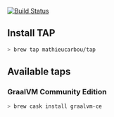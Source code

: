 [![Build Status](https://travis-ci.org/mathieucarbou/homebrew-tap.svg?branch=master)](https://travis-ci.org/mathieucarbou/homebrew-tap)

## Install TAP

```bash
> brew tap mathieucarbou/tap
```

## Available taps

### GraalVM Community Edition

```bash
> brew cask install graalvm-ce
```
